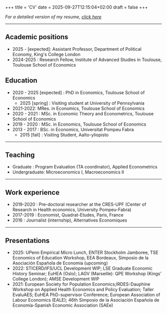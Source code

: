 +++
title = 'CV'
date = 2025-09-27T12:15:04+02:00
draft = false
+++

*For a detailed version of my resume, [click here](/resume.pdf)*

<!--
https://www.dropbox.com/scl/fi/fpwyw3d77xo4kqvx7v0t5/CV_BEIGELMAN.pdf?rlkey=ojepg8vbku3wr65c1jr41pxsv&dl=0
-->

---

## Academic positions ##

* 2025 - [expected]: Assistant Professor, Department of Political Economy, King's College London
* 2024-2025 : Research Fellow, Institute of Advanced Studies in Toulouse, Toulouse School of Economics

## Education ##

* 2020 - 2025 [expected] : PhD in Economics, Toulouse School of Economics
    * 2025 [spring] : Visiting student at University of Pennsylvania
* 2021-2022: MRes. in Economics, Toulouse School of Economics
* 2020 - 2021 : MSc. in Economic Theory and Econometrics, Toulouse School of Economics
* 2019 - 2020 : MSc. in Economics, Toulouse School of Economics
* 2013 - 2017 : BSc. in Economics, Universitat Pompeu Fabra
    * 2015 [fall] : Visiting Student, Aalto-yliopisto


---


## Teaching ##

* Graduate : Program Evaluation (TA coordinator), Applied Econometrics
* Undergraduate: Microeconomics I, Macroeconomics II

---

## Work experience ## 

* 2019-2020 : Pre-doctoral researcher at the CRES-UPF (Center of Research in Health economics, University Pompeu-Fabra)
* 2017-2019 : Economist, Quadrat-Etudes, Paris, France
* 2016 : Journalist (internship), Alternatives Economiques  

---


## Presentations ##

* 2025: UPenn Empirical Micro Lunch, ENTER Stockholm Jamboree, TSE Economics of Education Workshop, EEA Bordeaux, Simposio de la Asociación Española de Economía (upcoming)
* 2022: STICERD/IFS/UCL Development WIP; LSE Graduate Economic History Seminar; EuHEA (Oslo); LAGV (Marseille): QPE Workshop (Kings’ College London); AMSE Development WIP 
* 2021: European Society for Population Economics;IRDES-Dauphine Workshop on Applied Health Economics and Policy Evaluation; Taller EvaluAES; EuHEA PhD-supervisor Conference; European Association of Labour Economics (EALE); 46th Simposio de la Asociación Española de Economía-Spanish Economic Association (SAEe) 